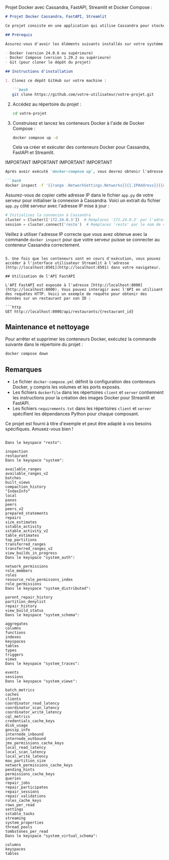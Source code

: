 Projet Docker avec Cassandra, FastAPI, Streamlit et Docker Compose :

```markdown
# Projet Docker Cassandra, FastAPI, Streamlit

Ce projet consiste en une application qui utilise Cassandra pour stocker des données sur les restaurants et leurs inspections, et expose ces données via une API FastAPI et une interface utilisateur Streamlit.

## Prérequis

Assurez-vous d'avoir les éléments suivants installés sur votre système :

- Docker (version 24.0.6 ou supérieure)
- Docker Compose (version 1.29.2 ou supérieure)
- Git (pour cloner le dépôt du projet)

## Instructions d'installation

1. Clonez ce dépôt GitHub sur votre machine :

   ```bash
   git clone https://github.com/votre-utilisateur/votre-projet.git
   ```

2. Accédez au répertoire du projet :

   ```bash
   cd votre-projet
   ```

3. Construisez et lancez les conteneurs Docker à l'aide de Docker Compose :

   ```bash
   docker compose up -d
   ```

   Cela va créer et exécuter des conteneurs Docker pour Cassandra, FastAPI et Streamlit.

   
IMPORTANT   IMPORTANT  IMPORTANT IMPORTANT



   ```markdown
Après avoir exécuté `docker-compose up`, vous devrez obtenir l'adresse IP du conteneur Cassandra `cassandra-node1` en utilisant la commande suivante :

```bash
docker inspect -f '{{range .NetworkSettings.Networks}}{{.IPAddress}}{{end}}' cassandra-node1
```



Assurez-vous de copier cette adresse IP dans le fichier `app.py` de votre serveur pour initialiser la connexion à Cassandra. Voici un extrait du fichier `app.py` côté serveur avec l'adresse IP mise à jour :

```python
# Initialisez la connexion à Cassandra
cluster = Cluster(['172.24.0.3'])  # Remplacez '172.24.0.3' par l'adresse IP obtenue
session = cluster.connect('resto')  # Remplacez 'resto' par le nom de votre keyspace Cassandra
```

Veillez à utiliser l'adresse IP correcte que vous avez obtenue avec la commande `docker inspect` pour que votre serveur puisse se connecter au conteneur Cassandra correctement.
```

5. Une fois que les conteneurs sont en cours d'exécution, vous pouvez accéder à l'interface utilisateur Streamlit à l'adresse [http://localhost:8501](http://localhost:8501) dans votre navigateur.

## Utilisation de l'API FastAPI

L'API FastAPI est exposée à l'adresse [http://localhost:8000](http://localhost:8000). Vous pouvez interagir avec l'API en utilisant des requêtes HTTP. Voici un exemple de requête pour obtenir des données sur un restaurant par son ID :

```http
GET http://localhost:8000/api/restaurants/{restaurant_id}
```

## Maintenance et nettoyage

Pour arrêter et supprimer les conteneurs Docker, exécutez la commande suivante dans le répertoire du projet :

```bash
docker compose down
```







## Remarques

- Le fichier `docker-compose.yml` définit la configuration des conteneurs Docker, y compris les volumes et les ports exposés.
- Les fichiers `dockerfile` dans les répertoires `client` et `server` contiennent les instructions pour la création des images Docker pour Streamlit et FastAPI.
- Les fichiers `requirements.txt` dans les répertoires `client` et `server` spécifient les dépendances Python pour chaque composant.

Ce projet est fourni à titre d'exemple et peut être adapté à vos besoins spécifiques. Amusez-vous bien !
```

Dans le keyspace "resto":

inspection
restaurant
Dans le keyspace "system":

available_ranges
available_ranges_v2
batches
built_views
compaction_history
"IndexInfo"
local
paxos
peers
peers_v2
prepared_statements
repairs
size_estimates
sstable_activity
sstable_activity_v2
table_estimates
top_partitions
transferred_ranges
transferred_ranges_v2
view_builds_in_progress
Dans le keyspace "system_auth":

network_permissions
role_members
roles
resource_role_permissons_index
role_permissions
Dans le keyspace "system_distributed":

parent_repair_history
partition_denylist
repair_history
view_build_status
Dans le keyspace "system_schema":

aggregates
columns
functions
indexes
keyspaces
tables
types
triggers
views
Dans le keyspace "system_traces":

events
sessions
Dans le keyspace "system_views":

batch_metrics
caches
clients
coordinator_read_latency
coordinator_scan_latency
coordinator_write_latency
cql_metrics
credentials_cache_keys
disk_usage
gossip_info
internode_inbound
internode_outbound
jmx_permissions_cache_keys
local_read_latency
local_scan_latency
local_write_latency
max_partition_size
network_permissions_cache_keys
pending_hints
permissions_cache_keys
queries
repair_jobs
repair_participates
repair_sessions
repair_validations
roles_cache_keys
rows_per_read
settings
sstable_tasks
streaming
system_properties
thread_pools
tombstones_per_read
Dans le keyspace "system_virtual_schema":

columns
keyspaces
tables
